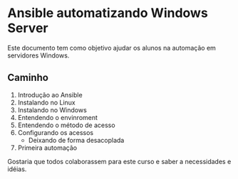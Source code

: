 # Ansible automatizando Windows Server

Este documento tem como objetivo ajudar os alunos na automação em servidores Windows.

## Caminho

1. Introdução ao Ansible
2. Instalando no Linux
3. Instalando no Windows
4. Entendendo o envinroment
5. Entendendo o método de acesso
6. Configurando os acessos
    * Deixando de forma desacoplada
7. Primeira automação

Gostaria que todos colaborassem para este curso e saber a necessidades e idéias.
